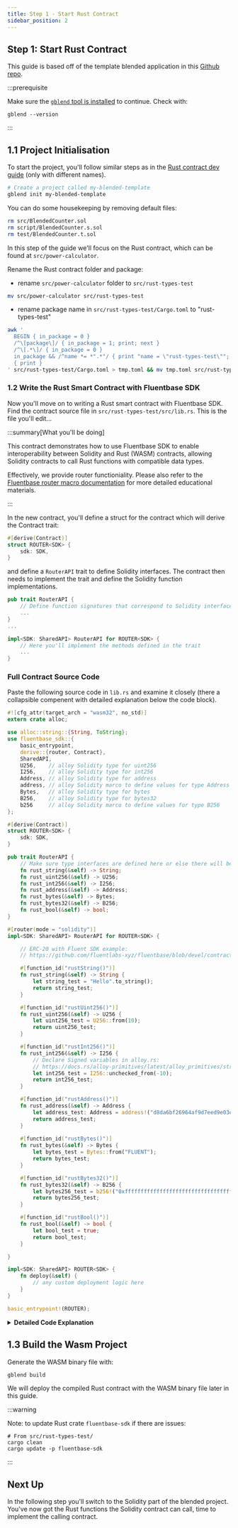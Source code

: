 ```yaml
---
title: Step 1 - Start Rust Contract
sidebar_position: 2
---
```


Step 1: Start Rust Contract
---

This guide is based off of the template blended application in this [Github repo](https://github.com/fluentlabs-xyz/blended-template-foundry-cli).

<!-- Make sure to clone the repo to follow along:

```bash
git clone https://github.com/fluentlabs-xyz/blended-template.git && \
cd blended-template
``` -->

:::prerequisite

Make sure the [`gblend` tool is installed](../../gblend/installation.md) to continue. Check with:

```shell
gblend --version
```

:::

## 1.1 Project Initialisation

To start the project, you'll follow similar steps as in the [Rust contract dev guide](../smart-contracts/rust.mdx#start-a-new-project) (only with different names).

```bash
# Create a project called my-blended-template
gblend init my-blended-template
```

You can do some housekeeping by removing default files:

```bash
rm src/BlendedCounter.sol
rm script/BlendedCounter.s.sol
rm test/BlendedCounter.t.sol
```

In this step of the guide we'll focus on the Rust contract, which can be found at `src/power-calculator`.

Rename the Rust contract folder and package:

- rename `src/power-calculator` folder to `src/rust-types-test`

```bash
mv src/power-calculator src/rust-types-test
```

- rename package name in `src/rust-types-test/Cargo.toml` to "rust-types-test"

```bash
awk '
  BEGIN { in_package = 0 }
  /^\[package\]/ { in_package = 1; print; next }
  /^\[.*\]/ { in_package = 0 }
  in_package && /^name *= *".*"/ { print "name = \"rust-types-test\""; next }
  { print }
' src/rust-types-test/Cargo.toml > tmp.toml && mv tmp.toml src/rust-types-test/Cargo.toml

```

### 1.2 Write the Rust Smart Contract with Fluentbase SDK

Now you'll move on to writing a Rust smart contract with Fluentbase SDK. Find the contract source file in `src/rust-types-test/src/lib.rs`. This is the file you'll edit...

:::summary[What you'll be doing]

This contract demonstrates how to use Fluentbase SDK to enable interoperability between Solidity and Rust (WASM) contracts, allowing Solidity contracts to call Rust functions with compatible data types.

Effectively, we provide router functioniality. Please also refer to the [Fluentbase router macro documentation](../../fluentbase-sdk/router.md) for more detailed educational materials.

:::

In the new contract, you'll define a struct for the contract which will derive the Contract trait:
```rust
#[derive(Contract)]
struct ROUTER<SDK> {
    sdk: SDK,
}
```

and define a `RouterAPI` trait to define Solidity interfaces. The contract then needs to implement the trait and define the Solidity function implementations.

```rust
pub trait RouterAPI {
    // Define function signatures that correspond to Solidity interface you'll call from.
    ...
}
...

impl<SDK: SharedAPI> RouterAPI for ROUTER<SDK> {
    // Here you'll implement the methods defined in the trait
    ...
}
```

### Full Contract Source Code

Paste the following source code in `lib.rs` and examine it closely (there a collapsible compenent with detailed explanation below the code block).

```rust
#![cfg_attr(target_arch = "wasm32", no_std)]
extern crate alloc;

use alloc::string::{String, ToString};
use fluentbase_sdk::{
    basic_entrypoint,
    derive::{router, Contract},
    SharedAPI,
    U256,    // alloy Solidity type for uint256
    I256,    // alloy Solidity type for int256
    Address, // alloy Solidity type for address
    address, // alloy Solidity marco to define values for type Address
    Bytes,   // alloy Solidity type for bytes
    B256,    // alloy Solidity type for bytes32
    b256     // alloy Solidity marco to define values for type B256
};

#[derive(Contract)]
struct ROUTER<SDK> {
    sdk: SDK,
}

pub trait RouterAPI {
    // Make sure type interfaces are defined here or else there will be a compiler error.
    fn rust_string(&self) -> String;
    fn rust_uint256(&self) -> U256;
    fn rust_int256(&self) -> I256;
    fn rust_address(&self) -> Address;
    fn rust_bytes(&self) -> Bytes;
    fn rust_bytes32(&self) -> B256;
    fn rust_bool(&self) -> bool;
}

#[router(mode = "solidity")]
impl<SDK: SharedAPI> RouterAPI for ROUTER<SDK> {

    // ERC-20 with Fluent SDK example:
    // https://github.com/fluentlabs-xyz/fluentbase/blob/devel/contracts/examples/erc20/lib.rs

    #[function_id("rustString()")]
    fn rust_string(&self) -> String {
        let string_test = "Hello".to_string();
        return string_test;
    }

    #[function_id("rustUint256()")]
    fn rust_uint256(&self) -> U256 {
        let uint256_test = U256::from(10);
        return uint256_test;
    }

    #[function_id("rustInt256()")]
    fn rust_int256(&self) -> I256 {
        // Declare Signed variables in alloy.rs:
        // https://docs.rs/alloy-primitives/latest/alloy_primitives/struct.Signed.html#method.from_dec_str
        let int256_test = I256::unchecked_from(-10);
        return int256_test;
    }

    #[function_id("rustAddress()")]
    fn rust_address(&self) -> Address {
        let address_test: Address = address!("d8da6bf26964af9d7eed9e03e53415d37aa96045"); // vitalik.eth 0xd8da6bf26964af9d7eed9e03e53415d37aa96045
        return address_test;
    }
    
    #[function_id("rustBytes()")]
    fn rust_bytes(&self) -> Bytes {
        let bytes_test = Bytes::from("FLUENT");
        return bytes_test;
    }

    #[function_id("rustBytes32()")]
    fn rust_bytes32(&self) -> B256 {
        let bytes256_test = b256!("0xffffffffffffffffffffffffffffffffffffffffffffffffffffffffffffffff");
        return bytes256_test;
    }

    #[function_id("rustBool()")]
    fn rust_bool(&self) -> bool {
        let bool_test = true;
        return bool_test;
    }

}

impl<SDK: SharedAPI> ROUTER<SDK> {
    fn deploy(&self) {
        // any custom deployment logic here
    }
}

basic_entrypoint!(ROUTER);
```

<details>

<summary><strong>Detailed Code Explanation</strong></summary>

#### 1. `#![cfg_attr(target_arch = "wasm32", no_std)]`

This line is a compiler directive. It specifies that if the target architecture is `wasm32` (WebAssembly 32-bit), the code should be compiled without the standard library (`no_std`). This is necessary for WebAssembly, which doesn't have a full standard library available.

#### 2. `extern crate alloc;` and `extern crate fluentbase_sdk;`

These lines declare external crates (libraries) that the code depends on.

* `alloc` is a core library that provides heap allocation functionality.
* `fluentbase_sdk` is the SDK provided by Fluent for writing contracts.

#### 3. `use alloc::string::{String, ToString};`

This line imports the `String` and `ToString` types from the `alloc` crate. This is necessary because the standard `std` library, which normally includes these, is not available in `no_std` environments.

#### 4. `use fluentbase_sdk::{ basic_entrypoint, derive::{router, function_id, Contract}, SharedAPI };`

This line imports various items from the `fluentbase_sdk` crate:

* `basic_entrypoint` is a macro for defining the main entry point of the contract.
* `router` and `function_id` are macros for routing function calls and defining function signatures.
* `Contract` Trait enabling contract functionality.
* `SharedAPI` is a trait that abstracts the API shared between different environments.

#### 5. `#[derive(Contract)] struct ROUTER;`

This line defines a struct named `ROUTER` and derives a contract implementation for it. The `ROUTER` struct will implement the logic for our contract.

#### 6. `pub trait RouterAPI { fn greeting(&self) -> String; }`

This defines a trait named `RouterAPI` with a single method `greeting`. This method returns a `String`.

#### 7. `#[router(mode = "solidity")] impl<SDK: SharedAPI> RouterAPI for ROUTER<SDK> { ... }`

This block implements the `RouterAPI` trait for the `ROUTER` struct. The `#[router(mode = "solidity")]` attribute indicates that this implementation is for a Solidity-compatible router.

**Inside the Implementation:**

* `#[function_id("greeting()"]` specifies the function signature in Solidity syntax. This tells the router how to call this function from Solidity.
* `fn greeting<SDK: SharedAPI>(&self) -> String { "Hello".to_string() }` is the implementation of the `greeting` method, which simply returns the string "Hello".

#### 8. `impl<SDK: SharedAPI> ROUTER<SDK> { fn deploy(&self) { // any custom deployment logic here } }`

This block provides an additional method `deploy` for the `ROUTER` struct. This method can include custom deployment logic. Currently, it's an empty placeholder.

#### 9. `basic_entrypoint!(ROUTER);`

This macro invocation sets up the `ROUTER` struct as the main entry point for the contract. It handles necessary boilerplate code for contract initialization and invocation.

#### Summary

This Rust code defines a smart contract that will be compiled to WebAssembly. The contract implements a single function `greeting` that returns the string "Hello". The contract is designed to be called from a Solidity environment, showcasing interoperability between different virtual machines. The `basic_entrypoint!` macro ties everything together, making `ROUTER` the entry point for the contract.

</details>

## 1.3 Build the Wasm Project

Generate the WASM binary file with:

```bash
gblend build
```

We will deploy the compiled Rust contract with the WASM binary file later in this guide.

:::warning

Note: to update Rust crate `fluentbase-sdk` if there are issues:

```shell
# From src/rust-types-test/
cargo clean
cargo update -p fluentbase-sdk
```

:::

## Next Up

In the following step you'll switch to the Solidity part of the blended project. You've now got the Rust functions the Solidity contract can call, time to implement the calling contract.
